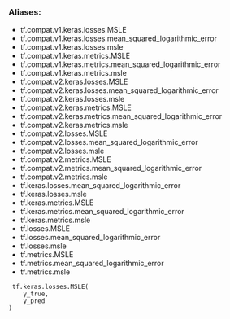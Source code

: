 ### Aliases:
- tf.compat.v1.keras.losses.MSLE
- tf.compat.v1.keras.losses.mean_squared_logarithmic_error
- tf.compat.v1.keras.losses.msle
- tf.compat.v1.keras.metrics.MSLE
- tf.compat.v1.keras.metrics.mean_squared_logarithmic_error
- tf.compat.v1.keras.metrics.msle
- tf.compat.v2.keras.losses.MSLE
- tf.compat.v2.keras.losses.mean_squared_logarithmic_error
- tf.compat.v2.keras.losses.msle
- tf.compat.v2.keras.metrics.MSLE
- tf.compat.v2.keras.metrics.mean_squared_logarithmic_error
- tf.compat.v2.keras.metrics.msle
- tf.compat.v2.losses.MSLE
- tf.compat.v2.losses.mean_squared_logarithmic_error
- tf.compat.v2.losses.msle
- tf.compat.v2.metrics.MSLE
- tf.compat.v2.metrics.mean_squared_logarithmic_error
- tf.compat.v2.metrics.msle
- tf.keras.losses.mean_squared_logarithmic_error
- tf.keras.losses.msle
- tf.keras.metrics.MSLE
- tf.keras.metrics.mean_squared_logarithmic_error
- tf.keras.metrics.msle
- tf.losses.MSLE
- tf.losses.mean_squared_logarithmic_error
- tf.losses.msle
- tf.metrics.MSLE
- tf.metrics.mean_squared_logarithmic_error
- tf.metrics.msle

```
 tf.keras.losses.MSLE(
    y_true,
    y_pred
)
```
